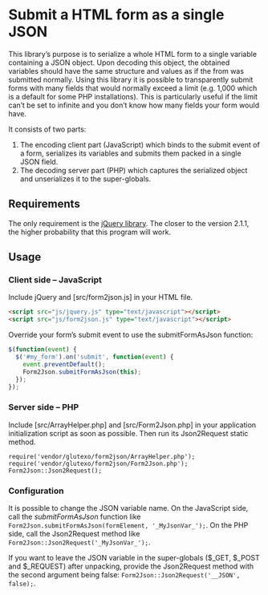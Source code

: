 # Submit a HTML form as a single JSON #

This library’s purpose is to serialize a whole HTML form to a single variable containing a JSON object. Upon decoding this object, the obtained variables should have the same structure and values as if the from was submitted normally. Using this library it is possible to transparently submit forms with many fields that would normally exceed a limit (e.g. 1,000 which is a default for some PHP installations). This is particularly useful if the limit can’t be set to infinite and you don’t know how many fields your form would have.

It consists of two parts:

1. The encoding client part (JavaScript) which binds to the submit event of a form, serializes its variables and submits them packed in a single JSON field.
2. The decoding server part (PHP) which captures the serialized object and unserializes it to the super-globals.

## Requirements ##

The only requirement is the [jQuery library](http://jquery.com/). The closer to the version 2.1.1, the higher probability that this program will work.

## Usage ##

### Client side – JavaScript ###

Include jQuery and [src/form2json.js] in your HTML file.

```html
<script src="js/jquery.js" type="text/javascript"></script>
<script src="js/form2json.js" type="text/javascript"></script>
```

Override your form’s submit event to use the submitFormAsJson function:

```js
$(function(event) {
  $('#my_form').on('submit', function(event) {
    event.preventDefault();
    Form2Json.submitFormAsJson(this);
  });
});
```

### Server side – PHP ###

Include [src/ArrayHelper.php] and [src/Form2Json.php] in your application initialization script as soon as possible. Then run its Json2Request static method.

```
require('vendor/glutexo/form2json/ArrayHelper.php');
require('vendor/glutexo/form2json/Form2Json.php');
Form2Json::Json2Request();
```

### Configuration ###

It is possible to change the JSON variable name. On the JavaScript side, call the _submitFormAsJson_ function like `Form2Json.submitFormAsJson(formElement, '_MyJsonVar_');`. On the PHP side, call the Json2Request method like `Form2Json::Json2Request('_MyJsonVar_');`.

If you want to leave the JSON variable in the super-globals ($_GET, $_POST and $_REQUEST) after unpacking, provide the Json2Request method with the second argument being false: `Form2Json::Json2Request('__JSON', false);`.
